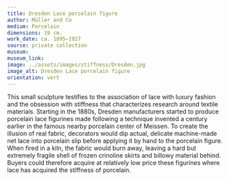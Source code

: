 ```yaml
---
title: Dresden Lace porcelain figure
author: Müller and Co
medium: Porcelain  
dimensions: 19 cm. 
work_date: ca. 1895–1927
source: private collection
museum:
museum_link: 
image: ../assets/images/stiffness/Dresden.jpg
image_alt: Dresden Lace porcelain figure
orientation: vert
---
```


This small sculpture testifies to the association of lace with luxury fashion and the obsession with stiffness that characterizes research around textile materials. Starting in the 1880s, Dresden manufacturers started to produce porcelain lace figurines made following a technique invented a century earlier in the famous nearby porcelain center of Meissen. To create the illusion of real fabric, decorators would dip actual, delicate machine-made net lace into porcelain slip before applying it by hand to the porcelain figure. When fired in a kiln, the fabric would burn away, leaving a hard but extremely fragile shell of frozen crinoline skirts and billowy material behind. Buyers could therefore acquire at relatively low price these figurines where lace has acquired the stiffness of porcelain. 

